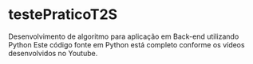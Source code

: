 # testePraticoT2S
Desenvolvimento de algoritmo para aplicação em Back-end utilizando Python
Este código fonte em Python está completo conforme os vídeos desenvolvidos no Youtube.
